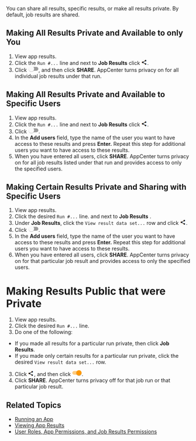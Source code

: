 You can share all results, specific results, or make all results private. By default, job results are shared.

## Making All Results Private and Available to only You

1. View app results.
2. Click the `Run #...` line and next to **Job Results** click ![share results button](images/share-results.png).
3. Click ![privacy off button](images/slider-off.png), and then click **SHARE**. AppCenter turns privacy on for all individual job results under that run.

## Making All Results Private and Available to Specific Users

1. View app results.
2. Click the `Run #...` line and next to **Job Results** click ![share results button](images/share-results.png).
3. Click ![privacy off button](images/slider-off.png). 
4. In the **Add users** field, type the name of the user you want to have access to these results and press **Enter.** Repeat this step for additional users you want to have access to these results.
5. When you have entered all users, click **SHARE**. AppCenter turns privacy on for all job results listed under that run and provides access to only the specified users.

## Making Certain Results Private and Sharing with Specific Users

1. View app results.
2. Click the desired `Run #...` line. and next to **Job Results** .
3. Under **Job Results**, click the ```View result data set...``` row and click ![share results button](images/share-results.png).
3. Click ![privacy off button](images/slider-off.png). 
4. In the **Add users** field, type the name of the user you want to have access to these results and press **Enter.** Repeat this step for additional users you want to have access to these results.
5. When you have entered all users, click **SHARE**. AppCenter turns privacy on for that particular job result and provides access to only the specified users. 

# Making Results Public that were Private

1. View app results.
2. Click the desired `Run #...` line.
3. Do one of the following:
  * If you made all results for a particular run private, then click **Job Results**.
  * If you made only certain results for a particular run private, click the desired ```View result data set...``` row.
3. Click ![share results button](images/share-results.png), and then click ![privacy on button](images/slider-on.png). 
4. Click **SHARE**. AppCenter turns privacy off for that job run or that particular job result. 

## Related Topics
* [Running an App](running-app.md)
* [Viewing App Results](viewing-results.md)
* [User Roles, App Permissions, and Job Results Permissions](app-permission-user-role.md)
